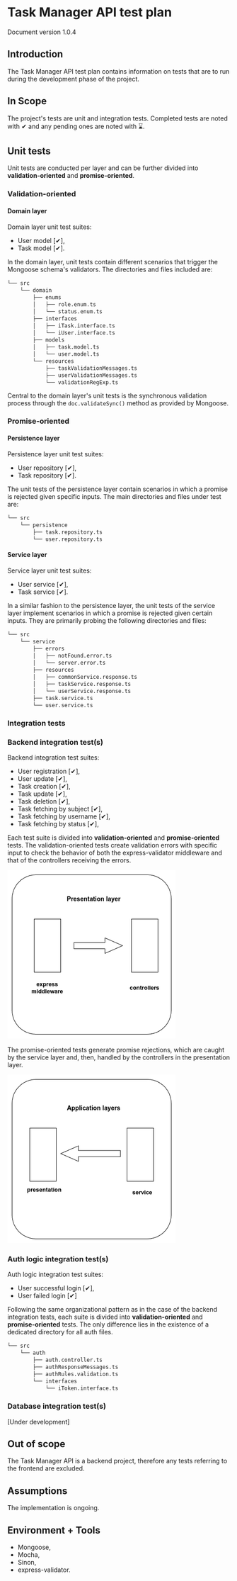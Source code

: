 # Task Manager API test plan

Document version 1.0.4

## Introduction

The Task Manager API test plan contains information on tests that are to run during the development phase of the project.

## In Scope

The project's tests are unit and integration tests. Completed tests are noted with ✔ and any pending ones are noted with ⌛.

## Unit tests

Unit tests are conducted per layer and can be further divided into **validation-oriented** and **promise-oriented**.

### Validation-oriented

#### Domain layer

Domain layer unit test suites:

- User model [✔],
- Task model [✔].

In the domain layer, unit tests contain different scenarios that trigger the Mongoose schema's validators. The directories and files included are:

```text
└── src
    └── domain
        ├── enums
        │   ├── role.enum.ts
        │   └── status.enum.ts
        ├── interfaces
        │   ├── iTask.interface.ts
        │   └── iUser.interface.ts
        ├── models
        │   ├── task.model.ts
        │   └── user.model.ts
        └── resources
            ├── taskValidationMessages.ts
            ├── userValidationMessages.ts
            └── validationRegExp.ts
```

Central to the domain layer's unit tests is the synchronous validation process through the `doc.validateSync()` method as provided by Mongoose.

### Promise-oriented

#### Persistence layer

Persistence layer unit test suites:

- User repository [✔],
- Task repository [✔].

The unit tests of the persistence layer contain scenarios in which a promise is rejected given specific inputs. The main directories and files under test are:

```text
└── src
    └── persistence
        ├── task.repository.ts
        └── user.repository.ts
```

#### Service layer

Service layer unit test suites:

- User service [✔],
- Task service [✔].

In a similar fashion to the persistence layer, the unit tests of the service layer implement scenarios in which a promise is rejected given certain inputs. They are primarily probing the following directories and files:

```text
└── src
    └── service
        ├── errors
        │   ├── notFound.error.ts
        │   └── server.error.ts
        ├── resources
        │   ├── commonService.response.ts
        │   ├── taskService.response.ts
        │   └── userService.response.ts
        ├── task.service.ts
        └── user.service.ts
```

### Integration tests

### Backend integration test(s)

Backend integration test suites:

- User registration [✔],
- User update [✔],
- Task creation [✔],
- Task update [✔],
- Task deletion [✔],
- Task fetching by subject [✔],
- Task fetching by username [✔],
- Task fetching by status [✔],

Each test suite is divided into **validation-oriented** and **promise-oriented** tests. The validation-oriented tests create validation errors with specific input to check the behavior of both the express-validator middleware and that of the controllers receiving the errors.

![A diagram showing the main parts of the presentation layer probed by the validation-oriented backend integration tests](img/backend_integration_testing_diagram_1.png)

The promise-oriented tests generate promise rejections, which are caught by the service layer and, then, handled by the controllers in the presentation layer.

![A diagram showing the application layers probed by the promise-oriented backend integration tests](img/backend_integration_testing_diagram_2.png)

### Auth logic integration test(s)

Auth logic integration test suites:

- User successful login [✔],
- User failed login [✔]

Following the same organizational pattern as in the case of the backend integration tests, each suite is divided into **validation-oriented** and **promise-oriented** tests. The only difference lies in the existence of a dedicated directory for all auth files.

```text
└── src
    └── auth
        ├── auth.controller.ts
        ├── authResponseMessages.ts
        ├── authRules.validation.ts
        └── interfaces
            └── iToken.interface.ts
```

### Database integration test(s)

[Under development]

## Out of scope

The Task Manager API is a backend project, therefore any tests referring to the frontend are excluded.

## Assumptions

The implementation is ongoing.

## Environment + Tools

- Mongoose,
- Mocha,
- Sinon,
- express-validator.
